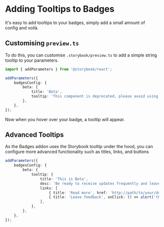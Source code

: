 # Adding Tooltips to Badges

It's easy to add tooltips to your badges, simply add a small amount of config and voilà.

## Customising `preview.ts`

To do this, you can customise `.storybook/preview.ts` to add a simple string tooltip to
your parameters.

```typescript title=".storybook/preview.ts"
import { addParameters } from '@storybook/react';

addParameters({
    badgesConfig: {
        beta: {
            title: 'Beta',
            tooltip: 'This component is deprecated, please avoid using it.',
        },
    },
});
```

Now when you hover over your badge, a tooltip will appear.

## Advanced Tooltips

As the Badges addon uses the Storybook tooltip under the hood, you can configure
more advanced functionality such as titles, links, and buttons


```typescript title=".storybook/preview.ts"
addParameters({
    badgesConfig: {
        beta: {
            tooltip: {
                title: 'This is Beta',
                desc: 'Be ready to receive updates frequently and leave a feedback',
                links: [
                    { title: 'Read more', href: 'http://path/to/your/docs' },
                    { title: 'Leave feedback', onClick: () => alert('thanks for the feedback') },
                ],
            },
        },
    },
});
```
